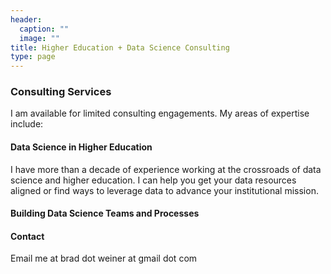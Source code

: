 ```yaml
---
header:
  caption: ""
  image: ""
title: Higher Education + Data Science Consulting
type: page
---
```


### Consulting Services  

I am available for limited consulting engagements. My areas of expertise include:

#### Data Science in Higher Education  

I have more than a decade of experience working at the crossroads of data science and higher education. I can help you get your data resources aligned or find ways to leverage data to advance your institutional mission.

#### Building Data Science Teams and Processes

#### Contact

Email me at brad dot weiner at gmail dot com





